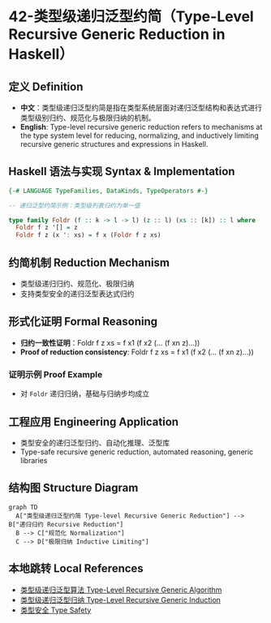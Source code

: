 # 42-类型级递归泛型约简（Type-Level Recursive Generic Reduction in Haskell）

## 定义 Definition

- **中文**：类型级递归泛型约简是指在类型系统层面对递归泛型结构和表达式进行类型级别归约、规范化与极限归纳的机制。
- **English**: Type-level recursive generic reduction refers to mechanisms at the type system level for reducing, normalizing, and inductively limiting recursive generic structures and expressions in Haskell.

## Haskell 语法与实现 Syntax & Implementation

```haskell
{-# LANGUAGE TypeFamilies, DataKinds, TypeOperators #-}

-- 递归泛型约简示例：类型级列表归约为单一值

type family Foldr (f :: k -> l -> l) (z :: l) (xs :: [k]) :: l where
  Foldr f z '[] = z
  Foldr f z (x ': xs) = f x (Foldr f z xs)
```

## 约简机制 Reduction Mechanism

- 类型级递归归约、规范化、极限归纳
- 支持类型安全的递归泛型表达式归约

## 形式化证明 Formal Reasoning

- **归约一致性证明**：Foldr f z xs = f x1 (f x2 (... (f xn z)...))
- **Proof of reduction consistency**: Foldr f z xs = f x1 (f x2 (... (f xn z)...))

### 证明示例 Proof Example

- 对 `Foldr` 递归归纳，基础与归纳步均成立

## 工程应用 Engineering Application

- 类型安全的递归泛型归约、自动化推理、泛型库
- Type-safe recursive generic reduction, automated reasoning, generic libraries

## 结构图 Structure Diagram

```mermaid
graph TD
  A["类型级递归泛型约简 Type-level Recursive Generic Reduction"] --> B["递归归约 Recursive Reduction"]
  B --> C["规范化 Normalization"]
  C --> D["极限归纳 Inductive Limiting"]
```

## 本地跳转 Local References

- [类型级递归泛型算法 Type-Level Recursive Generic Algorithm](../72-Type-Level-Recursive-Generic-Algorithm/01-Type-Level-Recursive-Generic-Algorithm-in-Haskell.md)
- [类型级递归泛型归纳 Type-Level Recursive Generic Induction](../82-Type-Level-Recursive-Generic-Induction/01-Type-Level-Recursive-Generic-Induction-in-Haskell.md)
- [类型安全 Type Safety](../14-Type-Safety/01-Type-Safety-in-Haskell.md)
